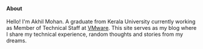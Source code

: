 #### About

Hello! I'm Akhil Mohan. A graduate from Kerala University currently working as Member of Technical Staff at [VMware](https://www.vmware.com/). This site serves as my blog where I share my technical experience, random thoughts and stories from my dreams.
